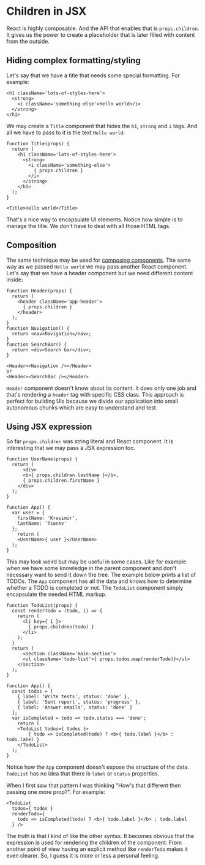 # Children in JSX

React is highly composable. And the API that enables that is `props.children`. It gives us the power to create a placeholder that is later filled with content from the outside.

## Hiding complex formatting/styling

Let's say that we have a title that needs some special formatting. For example:

```
<h1 className='lots-of-styles-here'>
  <strong>
    <i className='something-else'>Hello world</i>
  </strong>
</h1>
```
We may create a `Title` component that hides the `h1`, `strong` and `i` tags. And all we have to pass to it is the text `Hello world`:

```
function Title(props) {
  return (
    <h1 className='lots-of-styles-here'>
      <strong>
        <i className='something-else'>
          { props.children }
        </i>
      </strong>
    </h1>
  );
}

<Title>Hello world</Title>
```

That's a nice way to encapsulate UI elements. Notice how simple is to manage the title. We don't have to deal with all those HTML tags.

## Composition

The same technique may be used for [composing components](https://github.com/krasimir/react-in-patterns/tree/master/patterns/composition). The same way as we passed `Hello world` we may pass another React component. Let's say that we have a header component but we need different content inside:

```
function Header(props) {
  return (
    <header className='app-header'>
      { props.children }
    </header>
  );
}
function Navigation() {
  return <nav>Navigation</nav>;
}
function SearchBar() {
  return <div>Search bar</div>;
}

<Header><Navigation /></Header>
or
<Header><SearchBar /></Header>
```

`Header` component doesn't know about its content. It does only one job and that's rendering a `header` tag with specific CSS class. This approach is perfect for building UIs because we divide our application into small autonomous chunks which are easy to understand and test.

## Using JSX expression

So far `props.children` was string literal and React component. It is interesting that we may pass a JSX expression too.

```
function UserName(props) {
  return (
	  <div>
      <b>{ props.children.lastName }</b>,
      { props.children.firstName }
    </div>
  );
}

function App() {
  var user = {
    firstName: 'Krasimir',
    lastName: 'Tsonev'
  };
	return (
    <UserName>{ user }</UserName>
  );
}
```

This may look weird but may be useful in some cases. Like for example when we have some knowledge in the parent component and don't necessary want to send it down the tree. The example below prints a list of TODOs. The `App` component has all the data and knows how to determine whether a TODO is completed or not. The `TodoList` component simply encapsulate the needed HTML markup.

```
function TodoList(props) {
  const renderTodo = (todo, i) => {
    return (
      <li key={ i }>
        { props.children(todo) }
      </li>
    );
  }
  return (
	  <section className='main-section'>
      <ul className='todo-list'>{ props.todos.map(renderTodo)}</ul>
    </section>
  );
}

function App() {
  const todos = [
    { label: 'Write tests', status: 'done' },
    { label: 'Sent report', status: 'progress' },
    { label: 'Answer emails', status: 'done' }
  ];
  var isCompleted = todo => todo.status === 'done';
	return (
    <TodoList todos={ todos }>
    	{ todo => isCompleted(todo) ? <b>{ todo.label }</b> : todo.label }
    </TodoList>
  );
}
```

Notice how the `App` component doesn't expose the structure of the data. `TodoList` has no idea that there is `label` or `status` properties.

When I first saw that pattern I was thinking "How's that different then passing one more prop?". For example:

```
<TodoList
  todos={ todos }
  renderTodo={
    todo => isCompleted(todo) ? <b>{ todo.label }</b> : todo.label
  } />
```

The truth is that I kind of like the other syntax. It becomes obvious that the expression is used for rendering the children of the component. From another point of view having an explicit method like `renderTodo` makes it even clearer. So, I guess it is more or less a personal feeling.

